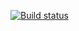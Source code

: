 [![Build status](https://ci.appveyor.com/api/projects/status/cbt8ax4syhrxulij?svg=true)](https://ci.appveyor.com/project/Artempronajtis/client-bank)
